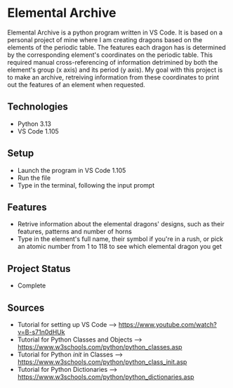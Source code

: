 # Elemental Archive

Elemental Archive is a python program written in VS Code. It is based on a personal project of mine where I am creating dragons based on the elements of the periodic table. The features each dragon has is determined by the corresponding element's coordinates on the periodic table. This required manual cross-referencing of information detrimined by both the element's group (x axis) and its period (y axis). My goal with this project is to make an archive, retreiving information from these coordinates to print out the features of an element when requested.

## Technologies

- Python 3.13
- VS Code 1.105

## Setup

- Launch the program in VS Code 1.105
- Run the file
- Type in the terminal, following the input prompt

## Features

- Retrive information about the elemental dragons' designs, such as their features, patterns and number of horns
- Type in the element's full name, their symbol if you're in a rush, or pick an atomic number from 1 to 118 to see which elemental dragon you get

## Project Status

- Complete

## Sources

- Tutorial for setting up VS Code --> https://www.youtube.com/watch?v=B-s71n0dHUk
- Tutorial for Python Classes and Objects --> https://www.w3schools.com/python/python_classes.asp
- Tutorial for Python _init_ in Classes --> https://www.w3schools.com/python/python_class_init.asp
- Tutorial for Python Dictionaries --> https://www.w3schools.com/python/python_dictionaries.asp
